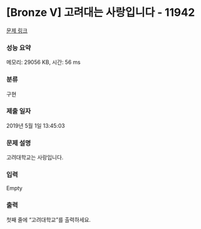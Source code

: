 # [Bronze V] 고려대는 사랑입니다 - 11942 

[문제 링크](https://www.acmicpc.net/problem/11942) 

### 성능 요약

메모리: 29056 KB, 시간: 56 ms

### 분류

구현

### 제출 일자

2019년 5월 1일 13:45:03

### 문제 설명

<p>고려대학교는 사랑입니다.</p>

### 입력 

 Empty

### 출력 

 <p>첫째 줄에 “고려대학교”를 출력하세요.</p>

